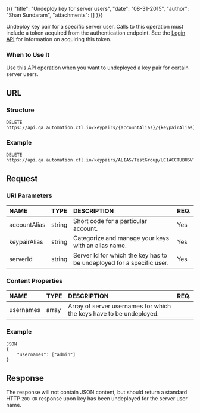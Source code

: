 {{{ "title": "Undeploy key for server users", "date": "08-31-2015", "author": "Shan Sundaram", "attachments": [] }}}

Undeploy key pair for a specific server user. Calls to this operation must include a token acquired from the authentication endpoint. See the [Login API](https://www.ctl.io/api-docs/v2/#authentication-login) for information on acquiring this token.

### When to Use It

Use this API operation when you want to undeployed a key pair for certain server users.

## URL

### Structure

    DELETE https://api.qa.automation.ctl.io/keypairs/{accountAlias}/{keypairAlias}/{serverId}
    

### Example

    DELETE https://api.qa.automation.ctl.io/keypairs/ALIAS/TestGroup/UC1ACCTUBUSVR04
    

## Request

### URI Parameters

| NAME         | TYPE   | DESCRIPTION                         | REQ. |
| :------------ | :------ | :----------------------------------- | :---- |
| accountAlias | string | Short code for a particular account. | Yes  |
| keypairAlias | string | Categorize and manage your keys with an alias name. | Yes |
| serverId | string | Server Id for which the key has to be undeployed for a specific user. | Yes |

### Content Properties

| NAME         | TYPE   | DESCRIPTION                         | REQ. |
| :------------ | :------ | :----------------------------------- | :---- |
| usernames | array | Array of server usernames for which the keys have to be undeployed. |

### Example
   
    JSON
    {
    	"usernames": ["admin"]
    }

## Response


The response will not contain JSON content, but should return a standard HTTP <code>200 OK</code> response upon key has been undeployed for the server user name.

